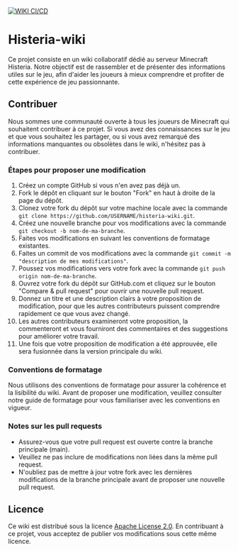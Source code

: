 [![WIKI CI/CD](https://github.com/HisteriaMC/histeria-wiki/actions/workflows/test-wiki.yml/badge.svg?branch=main)](https://github.com/HisteriaMC/histeria-wiki/actions/workflows/test-wiki.yml)
# Histeria-wiki

Ce projet consiste en un wiki collaboratif dédié au serveur Minecraft Histeria. Notre objectif est de rassembler et de présenter des informations utiles sur le jeu, afin d'aider les joueurs à mieux comprendre et profiter de cette expérience de jeu passionnante.

## Contribuer

Nous sommes une communauté ouverte à tous les joueurs de Minecraft qui souhaitent contribuer à ce projet. Si vous avez des connaissances sur le jeu et que vous souhaitez les partager, ou si vous avez remarqué des informations manquantes ou obsolètes dans le wiki, n'hésitez pas à contribuer.

### Étapes pour proposer une modification

1. Créez un compte GitHub si vous n'en avez pas déjà un.
2. Fork le dépôt en cliquant sur le bouton "Fork" en haut à droite de la page du dépôt.
3. Clonez votre fork du dépôt sur votre machine locale avec la commande `git clone https://github.com/USERNAME/histeria-wiki.git`.
4. Créez une nouvelle branche pour vos modifications avec la commande `git checkout -b nom-de-ma-branche`.
5. Faites vos modifications en suivant les conventions de formatage existantes.
6. Faites un commit de vos modifications avec la commande `git commit -m "description de mes modifications"`.
7. Poussez vos modifications vers votre fork avec la commande `git push origin nom-de-ma-branche`.
8. Ouvrez votre fork du dépôt sur GitHub.com et cliquez sur le bouton "Compare & pull request" pour ouvrir une nouvelle pull request.
9. Donnez un titre et une description clairs à votre proposition de modification, pour que les autres contributeurs puissent comprendre rapidement ce que vous avez changé.
10. Les autres contributeurs examineront votre proposition, la commenteront et vous fourniront des commentaires et des suggestions pour améliorer votre travail.
11. Une fois que votre proposition de modification a été approuvée, elle sera fusionnée dans la version principale du wiki.

### Conventions de formatage

Nous utilisons des conventions de formatage pour assurer la cohérence et la lisibilité du wiki. Avant de proposer une modification, veuillez consulter notre guide de formatage pour vous familiariser avec les conventions en vigueur.

### Notes sur les pull requests

-   Assurez-vous que votre pull request est ouverte contre la branche principale (main).
-   Veuillez ne pas inclure de modifications non liées dans la même pull request.
-   N'oubliez pas de mettre à jour votre fork avec les dernières modifications de la branche principale avant de proposer une nouvelle pull request.

## Licence

Ce wiki est distribué sous la licence [Apache License 2.0](https://github.com/HisteriaMC/histeria-wiki/blob/main/LICENSE). En contribuant à ce projet, vous acceptez de publier vos modifications sous cette même licence.

